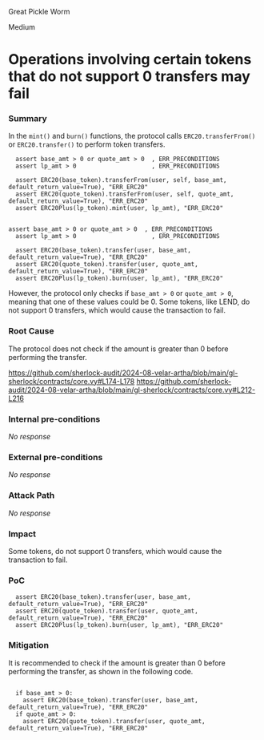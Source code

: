 Great Pickle Worm

Medium

# Operations involving certain tokens that do not support 0 transfers may fail

### Summary

In the `mint()` and `burn()` functions, the protocol calls `ERC20.transferFrom()` or `ERC20.transfer()` to perform token transfers. 
```solidity
  assert base_amt > 0 or quote_amt > 0  , ERR_PRECONDITIONS
  assert lp_amt > 0                     , ERR_PRECONDITIONS

  assert ERC20(base_token).transferFrom(user, self, base_amt, default_return_value=True), "ERR_ERC20"
  assert ERC20(quote_token).transferFrom(user, self, quote_amt, default_return_value=True), "ERR_ERC20"
  assert ERC20Plus(lp_token).mint(user, lp_amt), "ERR_ERC20"


```

```solidity
assert base_amt > 0 or quote_amt > 0  , ERR_PRECONDITIONS
  assert lp_amt > 0                     , ERR_PRECONDITIONS

  assert ERC20(base_token).transfer(user, base_amt, default_return_value=True), "ERR_ERC20"
  assert ERC20(quote_token).transfer(user, quote_amt, default_return_value=True), "ERR_ERC20"
  assert ERC20Plus(lp_token).burn(user, lp_amt), "ERR_ERC20"

```


However, the protocol only checks if `base_amt > 0` or `quote_amt > 0`, meaning that one of these values could be 0. Some tokens, like LEND, do not support 0 transfers, which would cause the transaction to fail.


### Root Cause

The protocol does not check if the amount is greater than 0 before performing the transfer.

https://github.com/sherlock-audit/2024-08-velar-artha/blob/main/gl-sherlock/contracts/core.vy#L174-L178
https://github.com/sherlock-audit/2024-08-velar-artha/blob/main/gl-sherlock/contracts/core.vy#L212-L216

### Internal pre-conditions

_No response_

### External pre-conditions

_No response_

### Attack Path

_No response_

### Impact

Some tokens, do not support 0 transfers, which would cause the transaction to fail.

### PoC

```solidity
  assert ERC20(base_token).transfer(user, base_amt, default_return_value=True), "ERR_ERC20"
  assert ERC20(quote_token).transfer(user, quote_amt, default_return_value=True), "ERR_ERC20"
  assert ERC20Plus(lp_token).burn(user, lp_amt), "ERR_ERC20"

```

### Mitigation

It is recommended to check if the amount is greater than 0 before performing the transfer, as shown in the following code.
```solidity

  if base_amt > 0:
    assert ERC20(base_token).transfer(user, base_amt, default_return_value=True), "ERR_ERC20"
  if quote_amt > 0:
    assert ERC20(quote_token).transfer(user, quote_amt, default_return_value=True), "ERR_ERC20"


```